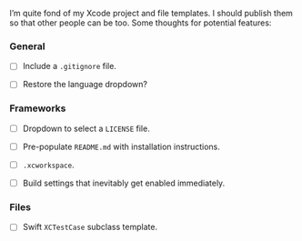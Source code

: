 I’m quite fond of my Xcode project and file templates. I should publish them so that other people can be too. Some thoughts for potential features:


### General

- [ ] Include a `.gitignore` file.
- [ ] Restore the language dropdown?


### Frameworks

- [ ] Dropdown to select a `LICENSE` file.
- [ ] Pre-populate `README.md` with installation instructions.
- [ ] `.xcworkspace`.
- [ ] Build settings that inevitably get enabled immediately.


### Files

- [ ] Swift `XCTestCase` subclass template.
